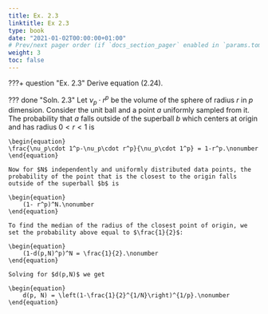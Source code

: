 ```yaml
---
title: Ex. 2.3
linktitle: Ex 2.3
type: book
date: "2021-01-02T00:00:00+01:00"
# Prev/next pager order (if `docs_section_pager` enabled in `params.toml`)
weight: 3
toc: false
---
```


???+ question "Ex. 2.3"
    Derive equation (2.24).

??? done "Soln. 2.3" 
    Let $\nu_p\cdot r^p$ be the volume of the sphere of radius $r$ in $p$ dimension. Consider the unit ball and a point $a$ uniformly sampled from it. The probability that $a$ falls outside of the superball $b$ which centers at origin and has radius $0<r<1$ is 

    \begin{equation}
    \frac{\nu_p\cdot 1^p-\nu_p\cdot r^p}{\nu_p\cdot 1^p} = 1-r^p.\nonumber	
    \end{equation}

    Now for $N$ independently and uniformly distributed data points, the probability of the point that is the closest to the origin falls outside of the superball $b$ is

    \begin{equation}
        (1- r^p)^N.\nonumber
    \end{equation}

    To find the median of the radius of the closest point of origin, we set the probability above equal to $\frac{1}{2}$:

    \begin{equation}
        (1-d(p,N)^p)^N = \frac{1}{2}.\nonumber
    \end{equation}

    Solving for $d(p,N)$ we get

    \begin{equation}
        d(p, N) = \left(1-\frac{1}{2}^{1/N}\right)^{1/p}.\nonumber
    \end{equation}